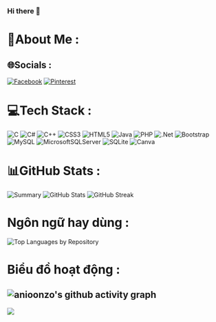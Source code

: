 ### Hi there 👋

<!--
**anionzo/anionzo** is a ✨ _special_ ✨ repository because its `README.md` (this file) appears on your GitHub profile.

Here are some ideas to get you started:

- 🔭 I’m currently working on ...
- 🌱 I’m currently learning ...
- 👯 I’m looking to collaborate on ...
- 🤔 I’m looking for help with ...
- 💬 Ask me about ...
- 📫 How to reach me: ...
- 😄 Pronouns: ...
- ⚡ Fun fact: ...
-->
# 💫About Me :

## 🌐Socials :
[![Facebook](https://img.shields.io/badge/Facebook-%231877F2.svg?logo=Facebook&logoColor=white)](https://facebook.com/anionzo/) [![Pinterest](https://img.shields.io/badge/Pinterest-%23E60023.svg?logo=Pinterest&logoColor=white)](https://pinterest.com/anionzo/) 

# 💻Tech Stack :
![C](https://img.shields.io/badge/c-%2300599C.svg?style=flat&logo=c&logoColor=white) ![C#](https://img.shields.io/badge/c%23-%23239120.svg?style=flat&logo=c-sharp&logoColor=white) ![C++](https://img.shields.io/badge/c++-%2300599C.svg?style=flat&logo=c%2B%2B&logoColor=white) ![CSS3](https://img.shields.io/badge/css3-%231572B6.svg?style=flat&logo=css3&logoColor=white) ![HTML5](https://img.shields.io/badge/html5-%23E34F26.svg?style=flat&logo=html5&logoColor=white) ![Java](https://img.shields.io/badge/java-%23ED8B00.svg?style=flat&logo=java&logoColor=white) ![PHP](https://img.shields.io/badge/php-%23777BB4.svg?style=flat&logo=php&logoColor=white) ![.Net](https://img.shields.io/badge/.NET-5C2D91?style=flat&logo=.net&logoColor=white) ![Bootstrap](https://img.shields.io/badge/bootstrap-%23563D7C.svg?style=flat&logo=bootstrap&logoColor=white) ![MySQL](https://img.shields.io/badge/mysql-%2300f.svg?style=flat&logo=mysql&logoColor=white) ![MicrosoftSQLServer](https://img.shields.io/badge/Microsoft%20SQL%20Sever-CC2927?style=flat&logo=microsoft%20sql%20server&logoColor=white) ![SQLite](https://img.shields.io/badge/sqlite-%2307405e.svg?style=flat&logo=sqlite&logoColor=white) ![Canva](https://img.shields.io/badge/Canva-%2300C4CC.svg?style=flat&logo=Canva&logoColor=white)
# 📊GitHub Stats :
![Summary](http://github-profile-summary-cards.vercel.app/api/cards/profile-details?username=anionzo&theme=algolia)
![GitHub Stats](https://github-readme-stats.vercel.app/api?username=anionzo&show_icons=true&theme=algolia)
![GitHub Streak](https://github-readme-streak-stats.herokuapp.com/?user=anionzo&theme=algolia)
# Ngôn ngữ hay dùng :
![Top Languages by Repository](http://github-profile-summary-cards.vercel.app/api/cards/repos-per-language?username=anionzo&theme=algolia)
# Biểu đồ hoạt động :
![anioonzo's github activity graph](https://github-readme-activity-graph.vercel.app/graph?username=anionzo&theme=react-dark&custom_title=Theme+react-dark&height=300&area=true)
---
[![](https://visitcount.itsvg.in/api?id=anionzo&icon=7&color=9)](https://visitcount.itsvg.in)

